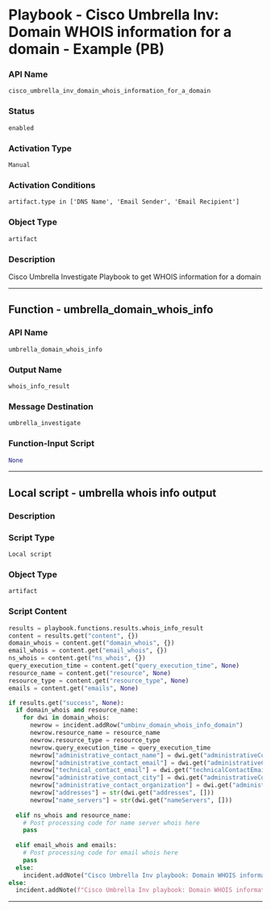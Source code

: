 <!--
    DO NOT MANUALLY EDIT THIS FILE
    THIS FILE IS AUTOMATICALLY GENERATED WITH resilient-sdk codegen
    Generated with resilient-sdk v51.0.4.0.1351
-->

# Playbook - Cisco Umbrella Inv: Domain WHOIS information for a domain - Example (PB)

### API Name
`cisco_umbrella_inv_domain_whois_information_for_a_domain`

### Status
`enabled`

### Activation Type
`Manual`

### Activation Conditions
`artifact.type in ['DNS Name', 'Email Sender', 'Email Recipient']`

### Object Type
`artifact`

### Description
Cisco Umbrella Investigate Playbook to get WHOIS information for a domain


---
## Function - umbrella_domain_whois_info

### API Name
`umbrella_domain_whois_info`

### Output Name
`whois_info_result`

### Message Destination
`umbrella_investigate`

### Function-Input Script
```python
None
```

---

## Local script - umbrella whois info output

### Description


### Script Type
`Local script`

### Object Type
`artifact`

### Script Content
```python
results = playbook.functions.results.whois_info_result
content = results.get("content", {})
domain_whois = content.get("domain_whois", {})
email_whois = content.get("email_whois", {})
ns_whois = content.get("ns_whois", {})
query_execution_time = content.get("query_execution_time", None)
resource_name = content.get("resource", None)
resource_type = content.get("resource_type", None)
emails = content.get("emails", None)

if results.get("success", None):
  if domain_whois and resource_name:
    for dwi in domain_whois:
      newrow = incident.addRow("umbinv_domain_whois_info_domain")
      newrow.resource_name = resource_name
      newrow.resource_type = resource_type
      newrow.query_execution_time = query_execution_time
      newrow["administrative_contact_name"] = dwi.get("administrativeContactName", None)
      newrow["administrative_contact_email"] = dwi.get("administrativeContactEmail", None)
      newrow["technical_contact_email"] = dwi.get("technicalContactEmail", None)
      newrow["administrative_contact_city"] = dwi.get("administrativeContactCity", None)
      newrow["administrative_contact_organization"] = dwi.get("administrativeContactOrganization", None)
      newrow["addresses"] = str(dwi.get("addresses", []))
      newrow["name_servers"] = str(dwi.get("nameServers", []))
  
  elif ns_whois and resource_name:
    # Post processing code for name server whois here
    pass
  
  elif email_whois and emails:
    # Post processing code for email whois here
    pass
  else:
    incident.addNote("Cisco Umbrella Inv playbook: Domain WHOIS information for a domain returned no results.")
else:
  incident.addNote(f"Cisco Umbrella Inv playbook: Domain WHOIS information for a domain\nFailed with reason: {results.get('reason', None)}")
```

---

